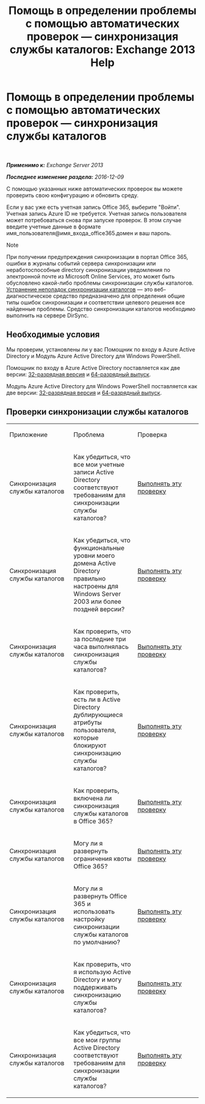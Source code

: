 ﻿---
title: 'Помощь в определении проблемы с помощью автоматических проверок — синхронизация службы каталогов: Exchange 2013 Help'
TOCTitle: Помощь в определении проблемы с помощью автоматических проверок — синхронизация службы каталогов
ms:assetid: e6ea900a-c382-444c-a8ce-54d392bfeca3
ms:mtpsurl: https://technet.microsoft.com/ru-ru/library/Dn793977(v=EXCHG.150)
ms:contentKeyID: 62633054
ms.date: 05/22/2018
mtps_version: v=EXCHG.150
ms.translationtype: MT
---

# Помощь в определении проблемы с помощью автоматических проверок — синхронизация службы каталогов

 

_**Применимо к:** Exchange Server 2013_

_**Последнее изменение раздела:** 2016-12-09_

С помощью указанных ниже автоматических проверок вы можете проверить свою конфигурацию и обновить среду.

Если у вас уже есть учетная запись Office 365, выберите "Войти". Учетная запись Azure ID не требуется. Учетная запись пользователя может потребоваться снова при запуске проверок. В этом случае введите учетные данные в формате имя\_пользователя@имя\_входа\_office365.домен и ваш пароль.

> [!NOTE]  
> При получении предупреждения синхронизации в портал Office 365, ошибки в журналы событий сервера синхронизации или неработоспособные directory синхронизации уведомления по электронной почте из Microsoft Online Services, это может быть обусловлено какой-либо проблемы синхронизации службы каталогов. <a href="https://aka.ms/dsup">Устранение неполадок синхронизации каталогов</a> — это веб-диагностическое средство предназначено для определения общие типы ошибок синхронизации и соответствии целевого решения все найденные проблемы. Средство синхронизации каталогов необходимо выполнить на сервере DirSync.


## Необходимые условия

Мы проверим, установлены ли у вас Помощник по входу в Azure Active Directory и Модуль Azure Active Directory для Windows PowerShell.

Помощник по входу в Azure Active Directory поставляется как две версии: [32-разрядная версия](https://go.microsoft.com/fwlink/?linkid=286261) и [64-разрядный выпуск](https://go.microsoft.com/fwlink/?linkid=286262).

Модуль Azure Active Directory для Windows PowerShell поставляется как две версии: [32-разрядная версия](https://go.microsoft.com/fwlink/?linkid=286258) и [64-разрядный выпуск](https://go.microsoft.com/fwlink/?linkid=286259).

## Проверки синхронизации службы каталогов


<table>
<colgroup>
<col style="width: 33%" />
<col style="width: 33%" />
<col style="width: 33%" />
</colgroup>
<tbody>
<tr class="odd">
<td><p>Приложение</p></td>
<td><p>Проблема</p></td>
<td><p>Проверка</p></td>
</tr>
<tr class="even">
<td><p>Синхронизация службы каталогов</p></td>
<td><p>Как убедиться, что все мои учетные записи Active Directory соответствуют требованиям для синхронизации службы каталогов?</p></td>
<td><p><a href="https://go.microsoft.com/?linkid=9834884">Выполнять эту проверку</a></p></td>
</tr>
<tr class="odd">
<td><p>Синхронизация службы каталогов</p></td>
<td><p>Как убедиться, что функциональные уровни моего домена Active Directory правильно настроены для Windows Server 2003 или более поздней версии?</p></td>
<td><p><a href="https://go.microsoft.com/?linkid=9834876">Выполнять эту проверку</a></p></td>
</tr>
<tr class="even">
<td><p>Синхронизация службы каталогов</p></td>
<td><p>Как проверить, что за последние три часа выполнялась синхронизация службы каталогов?</p></td>
<td><p><a href="https://go.microsoft.com/?linkid=9834887">Выполнять эту проверку</a></p></td>
</tr>
<tr class="odd">
<td><p>Синхронизация службы каталогов</p></td>
<td><p>Как проверить, есть ли в Active Directory дублирующиеся атрибуты пользователя, которые блокируют синхронизацию службы каталогов?</p></td>
<td><p><a href="https://go.microsoft.com/?linkid=9834883">Выполнять эту проверку</a></p></td>
</tr>
<tr class="even">
<td><p>Синхронизация службы каталогов</p></td>
<td><p>Как проверить, включена ли синхронизация службы каталогов в Office 365?</p></td>
<td><p><a href="https://go.microsoft.com/?linkid=9834887">Выполнять эту проверку</a></p></td>
</tr>
<tr class="odd">
<td><p>Синхронизация службы каталогов</p></td>
<td><p>Могу ли я развернуть ограничения квоты Office 365?</p></td>
<td><p><a href="https://go.microsoft.com/?linkid=9834920">Выполнять эту проверку</a></p></td>
</tr>
<tr class="even">
<td><p>Синхронизация службы каталогов</p></td>
<td><p>Могу ли я развернуть Office 365 и использовать настройку синхронизации службы каталогов по умолчанию?</p></td>
<td><p><a href="https://go.microsoft.com/?linkid=9834876">Выполнять эту проверку</a></p></td>
</tr>
<tr class="odd">
<td><p>Синхронизация службы каталогов</p></td>
<td><p>Как проверить, что я использую Active Directory и могу поддерживать синхронизацию службы каталогов?</p></td>
<td><p><a href="https://go.microsoft.com/?linkid=9834886">Выполнять эту проверку</a></p></td>
</tr>
<tr class="even">
<td><p>Синхронизация службы каталогов</p></td>
<td><p>Как убедиться, что все мои группы Active Directory соответствуют требованиям для синхронизации службы каталогов?</p></td>
<td><p><a href="https://go.microsoft.com/?linkid=9834913">Выполнять эту проверку</a></p></td>
</tr>
</tbody>
</table>

